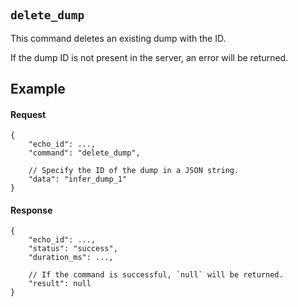 #

## `delete_dump`

This command deletes an existing dump with the ID.

If the dump ID is not present in the server, an error will be returned.

## Example

#### Request

```jsonc
{
    "echo_id": ...,
    "command": "delete_dump",

    // Specify the ID of the dump in a JSON string.
    "data": "infer_dump_1"
}
```

#### Response

```jsonc
{
    "echo_id": ...,
    "status": "success",
    "duration_ms": ...,

    // If the command is successful, `null` will be returned.
    "result": null
}
```
